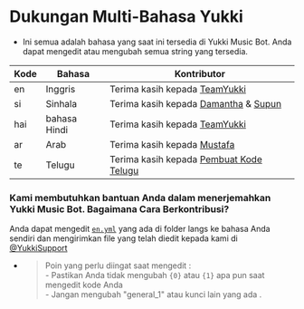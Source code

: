 # Dukungan Multi-Bahasa Yukki

- Ini semua adalah bahasa yang saat ini tersedia di Yukki Music Bot. Anda dapat mengedit atau mengubah semua string yang tersedia.

| Kode | Bahasa | Kontributor |
|-|-------|-------|
| en | Inggris | Terima kasih kepada [TeamYukki](https://t.me/TeamYukki)
| si | Sinhala | Terima kasih kepada [Damantha](https://t.me/MrItzme) & [Supun](https://t.me/Supunma)
| hai | bahasa Hindi | Terima kasih kepada [TeamYukki](https://t.me/TeamYukki)
| ar | Arab | Terima kasih kepada [Mustafa](https://t.me/tr_4z)
| te | Telugu | Terima kasih kepada [Pembuat Kode Telugu](https://t.me/tgshadow_fighters)


### Kami membutuhkan bantuan Anda dalam menerjemahkan Yukki Music Bot. Bagaimana Cara Berkontribusi?

Anda dapat mengedit [`en.yml`](https://github.com/TeamYukki/YukkiMusicBot/blob/master/strings/langs/en.yml) yang ada di folder langs ke bahasa Anda sendiri dan mengirimkan file yang telah diedit kepada kami di [@YukkiSupport](https://t.me/YukkiSupport)

- > Poin yang perlu diingat saat mengedit : <br> - Pastikan Anda tidak mengubah `{0}` atau `{1}` apa pun saat mengedit kode Anda <br> - Jangan mengubah "general_1" atau kunci lain yang ada .
